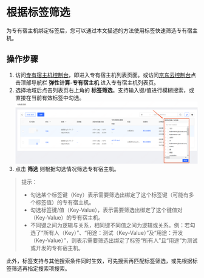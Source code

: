 # 根据标签筛选
为专有宿主机绑定标签后，您可以通过本文描述的方法使用标签快速筛选专有宿主机。

## 操作步骤

1. 访问[专有宿主机控制台](https://cns-console.jdcloud.com/host/dedicatedHost/list)，即进入专有宿主机列表页面。或访问[京东云控制台](https://console.jdcloud.com)点击顶部导航栏 **弹性计算-专有宿主机** 进入专有宿主机列表页。
2. 选择地域后点击列表页右上角的 **标签筛选**。支持输入键/值进行模糊搜索，或直接在当前有效标签中勾选。
![](../../../../../image/dh/dh-tagFilter.png)
3. 点击 **筛选** 则根据勾选情况筛选专有宿主机。
 >提示：
 >* 勾选某个标签键（Key）表示需要筛选出绑定了这个标签键（可能有多个标签值）的专有宿主机。
 >* 勾选标签键/值（Key-Value），表示需要筛选出绑定了这个键值对（Key-Value）的专有宿主机。
 >* 不同键之间为逻辑与关系，相同键不同值之间为逻辑或关系。例：若勾选了“所有人（Key）”、“用途：测试（Key-Value）”及“用途：开发（Key-Value）”，则表示需要筛选出绑定了标签“所有人”且“用途”为测试或开发的专有宿主机。

此外，标签支持与其他搜索条件同时生效，可先搜索再匹配标签筛选，或先根据标签筛选再指定搜索项搜索。



